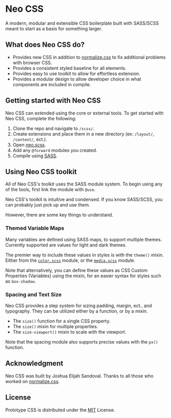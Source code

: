 # Neo CSS
A modern, modular and extensible CSS boilerplate built with SASS/SCSS meant to start as a basis for something larger.

## What does Neo CSS do?
- Provides new CSS in addition to [normalize.css](https://github.com/necolas/normalize.css/) to fix additional problems with browser CSS.
- Provides a consistent styled baseline for all elements.
- Provides easy to use toolkit to allow for effortless extension.
- Provides a modular design to allow developer choice in what components are included in compile.

## Getting started with Neo CSS
Neo CSS can extended using the core or external tools.
To get started with Neo CSS, complete the following:

1. Clone the repo and navigate to `/scss/`.
2. Create extensions and place them in a new directory (ex: `/layout/`, `/content/`, ect.).
2. Open [neo.scss](scss/neo.scss).
3. Add any `@forward` modules you created.
4. Compile using [SASS](https://sass-lang.com/install).

## Using Neo CSS toolkit
All of Neo CSS's toolkit uses the SASS module system.
To begin using any of the tools, first link the module with `@use`.

Neo CSS's toolkit is intuitive and condensed. If you know SASS/SCSS,
you can probably just pick up and use them.

However, there are some key things to understand.

### Themed Variable Maps
Many variables are defined using SASS maps, to support multiple themes.
Currently supported are values for light and dark themes.

The premier way to include these values in styles is with the `theme()` mixin.
Either from the [`color.scss`](scss/tools/color.scss) module,
or the [`media.scss`](scss/tools/media.scss) module.

Note that alternatively, you can define these values as CSS Custom Properties (Variables)
using the mixin, for an easier syntax for styles such as `box-shadow`.

### Spacing and Text Size
Neo CSS provides a step system for sizing padding, margin, ect., and typography.
They can be utilized either by a function, or by a mixin.

- The `size()` function for a single CSS property.
- The `size()` mixin for multiple properties.
- The `size-viewport()` mixin to scale with the viewport.

Note that the spacing module also supports precise values with the `px()` function.

## Acknowledgment
Neo CSS was built by Joshua Elijah Sandoval.
Thanks to all those who worked on [normalize.css](https://github.com/necolas/normalize.css/).

## License
Prototype CSS is distributed under the [MIT](https://choosealicense.com/licenses/mit/) License.